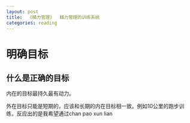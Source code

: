 ```yaml
---
layout: post
title:  《精力管理》  精力管理的训练系统
categories: reading
---
```



# 明确目标

## 什么是正确的目标
内在的目标最持久最有动力。

外在目标只能是短期的，应该和长期的内在目标相一致。例如10公里的跑步训练，反应出的是我希望通过chan pao xun lian
## 
<!--stackedit_data:
eyJoaXN0b3J5IjpbMTc3NjkyODE3MF19
-->